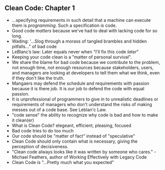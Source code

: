 ## Clean Code: Chapter 1

* ...specifying requirements in such detail that a machine can execute them is _programming_. Such a specification _is_ code.
* Good code _matters_ because we've had to deal with lacking code for so long.
* Wading: '...Slog through a morass of tangled brambles and hidden pitfalls..." of bad code
* LeBlanc’s law: Later equals never when "I'll fix this code _later_"
* Keeping your code clean is a "matter of personal survival".
* We share the blame for bad code because we contribute to the problem, not enough time, not enough resources because stakeholders, users, and managers are looking at developers to tell them what we think, even if they don't like the truth.
* Mangaers may defend the schedule and requirements with passion because it is there job. It is *our* job to defend the code with equal passion.
* It is unprofessional of programmers to give in to unrealistic deadlines or requirements of managers who don't understand the risks of making messes out of a code base. See Leblan'c Law.
* "code sense" the ability to recognize why code is bad and how to make it clean(er)
* What is Clean Code? elegeant, efficient, pleasing, focused
* Bad code tries to do too much
* Our code should be "matter of fact" instead of "speculative"
* Clean Code should only contain what is necessary, giving the perception of decisiveness.
* "Clean code always looks like it was written by someone who cares." - Michael Feathers, author of Working
Effectively with Legacy Code
* Clean Code is "...Pretty much what you expected" 
